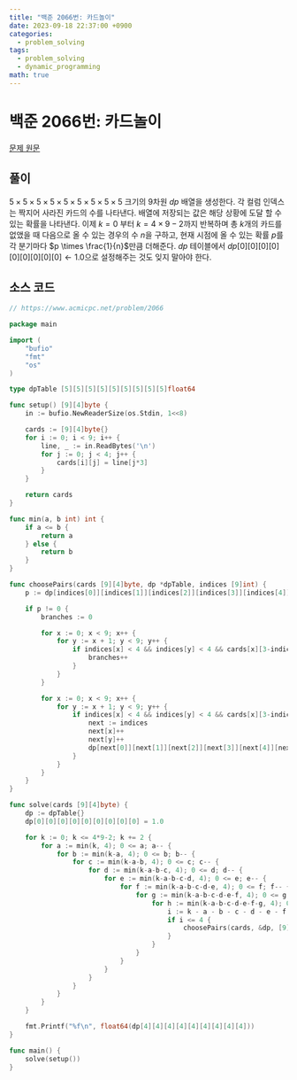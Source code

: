 ```yaml
---
title: "백준 2066번: 카드놀이"
date: 2023-09-18 22:37:00 +0900
categories:
  - problem_solving
tags:
  - problem_solving
  - dynamic_programming
math: true
---
```


# 백준 2066번: 카드놀이  

[문제 원문](https://www.acmicpc.net/problem/2066)  

## 풀이  

$5 \times 5 \times 5 \times 5 \times 5 \times 5 \times 5 \times 5 \times 5$ 크기의 9차원 $dp$ 배열을 생성한다. 각 컬럼 인덱스는 짝지어 사라진 카드의 수를 나타낸다. 배열에 저장되는 값은 해당 상황에 도달 할 수 있는 확률을 나타낸다. 이제 $k = 0$ 부터 $k=4 \times 9 - 2$까지 반복하며 총 $k$개의 카드를 없앴을 때 다음으로 올 수 있는 경우의 수 $n$을 구하고, 현재 시점에 올 수 있는 확률 $p$를 각 분기마다 $p \times \frac{1}{n}$만큼 더해준다. $dp$ 테이블에서 $dp[0][0][0][0][0][0][0][0][0] \leftarrow 1.0$으로 설정해주는 것도 잊지 말아야 한다.  

## 소스 코드  

``` go
// https://www.acmicpc.net/problem/2066

package main

import (
	"bufio"
	"fmt"
	"os"
)

type dpTable [5][5][5][5][5][5][5][5][5]float64

func setup() [9][4]byte {
	in := bufio.NewReaderSize(os.Stdin, 1<<8)

	cards := [9][4]byte{}
	for i := 0; i < 9; i++ {
		line, _ := in.ReadBytes('\n')
		for j := 0; j < 4; j++ {
			cards[i][j] = line[j*3]
		}
	}

	return cards
}

func min(a, b int) int {
	if a <= b {
		return a
	} else {
		return b
	}
}

func choosePairs(cards [9][4]byte, dp *dpTable, indices [9]int) {
	p := dp[indices[0]][indices[1]][indices[2]][indices[3]][indices[4]][indices[5]][indices[6]][indices[7]][indices[8]]

	if p != 0 {
		branches := 0

		for x := 0; x < 9; x++ {
			for y := x + 1; y < 9; y++ {
				if indices[x] < 4 && indices[y] < 4 && cards[x][3-indices[x]] == cards[y][3-indices[y]] {
					branches++
				}
			}
		}

		for x := 0; x < 9; x++ {
			for y := x + 1; y < 9; y++ {
				if indices[x] < 4 && indices[y] < 4 && cards[x][3-indices[x]] == cards[y][3-indices[y]] {
					next := indices
					next[x]++
					next[y]++
					dp[next[0]][next[1]][next[2]][next[3]][next[4]][next[5]][next[6]][next[7]][next[8]] += p / float64(branches)
				}
			}
		}
	}
}

func solve(cards [9][4]byte) {
	dp := dpTable{}
	dp[0][0][0][0][0][0][0][0][0] = 1.0

	for k := 0; k <= 4*9-2; k += 2 {
		for a := min(k, 4); 0 <= a; a-- {
			for b := min(k-a, 4); 0 <= b; b-- {
				for c := min(k-a-b, 4); 0 <= c; c-- {
					for d := min(k-a-b-c, 4); 0 <= d; d-- {
						for e := min(k-a-b-c-d, 4); 0 <= e; e-- {
							for f := min(k-a-b-c-d-e, 4); 0 <= f; f-- {
								for g := min(k-a-b-c-d-e-f, 4); 0 <= g; g-- {
									for h := min(k-a-b-c-d-e-f-g, 4); 0 <= h; h-- {
										i := k - a - b - c - d - e - f - g - h
										if i <= 4 {
											choosePairs(cards, &dp, [9]int{a, b, c, d, e, f, g, h, i})
										}
									}
								}
							}
						}
					}
				}
			}
		}
	}

	fmt.Printf("%f\n", float64(dp[4][4][4][4][4][4][4][4][4]))
}

func main() {
	solve(setup())
}
```
